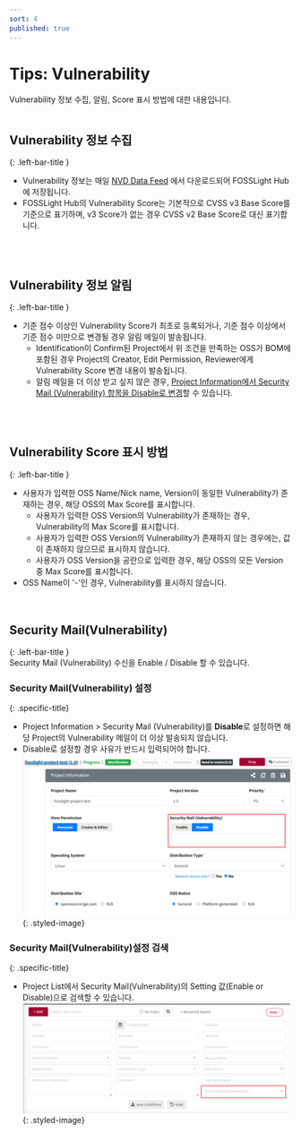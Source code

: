 ```yaml
---
sort: 4
published: true
---
```


# Tips: Vulnerability 
Vulnerability 정보 수집, 알림, Score 표시 방법에 대한 내용입니다.
<br><br>  

## Vulnerability 정보 수집  
{: .left-bar-title }  
- Vulnerability 정보는 매일 [NVD Data Feed](https://nvd.nist.gov/vuln/data-feeds) 에서 다운로드되어 FOSSLight Hub에 저장됩니다.
- FOSSLight Hub의 Vulnerability Score는 기본적으로 CVSS v3 Base Score를 기준으로 표기하며, v3 Score가 없는 경우 CVSS v2 Base Score로 대신 표기합니다.  
<br><br><br>  

## Vulnerability 정보 알림  
{: .left-bar-title }  
- 기준 점수 이상인 Vulnerability Score가 최초로 등록되거나, 기준 점수 이상에서 기준 점수 미만으로 변경될 경우 알림 메일이 발송됩니다.
    - Identification이 Confirm된 Project에서 위 조건을 만족하는 OSS가 BOM에 포함된 경우 Project의 Creator, Edit Permission, Reviewer에게 Vulnerability Score 변경 내용이 발송됩니다.  
    - 알림 메일을 더 이상 받고 싶지 않은 경우, [Project Information에서 Security Mail (Vulnerability) 항목을 Disable로 변경](https://fosslight.org/hub-guide-en/tips/4_vul_info/#security-mailvulnerability)할 수 있습니다.  
<br><br><br>  

## Vulnerability Score 표시 방법  
{: .left-bar-title }  
- 사용자가 입력한 OSS Name/Nick name, Version이 동일한 Vulnerability가 존재하는 경우, 해당 OSS의 Max Score를 표시합니다.
    - 사용자가 입력한 OSS Version의 Vulnerability가 존재하는 경우, Vulnerability의 Max Score를 표시합니다.
    - 사용자가 입력한 OSS Version의 Vulnerability가 존재하지 않는 경우에는, 값이 존재하지 않으므로 표시하지 않습니다.
    - 사용자가 OSS Version을 공란으로 입력한 경우, 해당 OSS의 모든 Version 중 Max Score를 표시합니다.
- OSS Name이 '-'인 경우, Vulnerability를 표시하지 않습니다.
<br><br><br>


## Security Mail(Vulnerability)  
{: .left-bar-title }  
Security Mail (Vulnerability) 수신을 Enable / Disable 할 수 있습니다.  


### Security Mail(Vulnerability) 설정
{: .specific-title}
- Project Information >  Security Mail (Vulnerability)를 **Disable**로 설정하면 해당 Project의 Vulnerability 메일이 더 이상 발송되지 않습니다.
- Disable로 설정할 경우 사유가 반드시 입력되어야 합니다.  
![vul_mail_setting](../images/vulnerability/vul_mail_setting.png){: .styled-image} 

### Security Mail(Vulnerability)설정 검색 
{: .specific-title}
 - Project List에서 Security Mail(Vulnerability)의 Setting 값(Enable or Disable)으로 검색할 수 있습니다.  
![vul_mail_search](../images/vulnerability/vul_mail_search.png){: .styled-image} 

